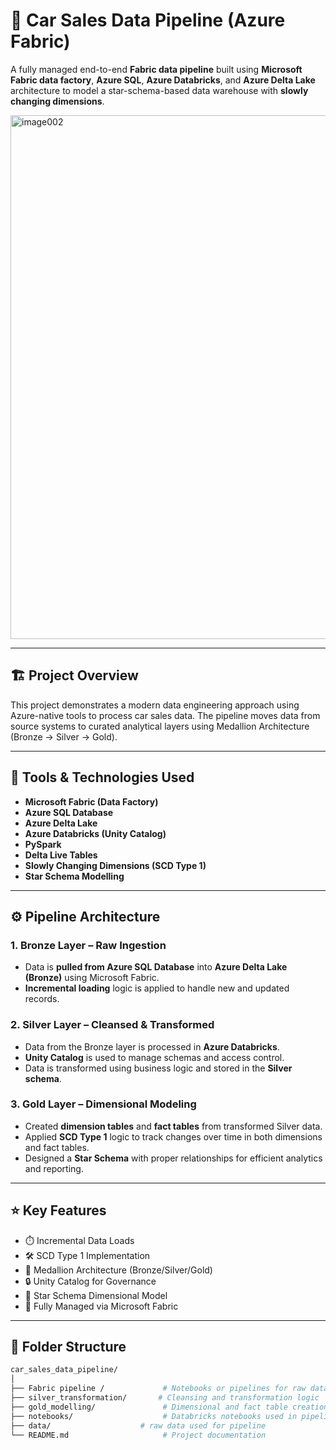 # 🚗 Car Sales Data Pipeline (Azure Fabric)

A fully managed end-to-end **Fabric data pipeline** built using **Microsoft Fabric data factory**, **Azure SQL**, **Azure Databricks**, and **Azure Delta Lake** architecture to model a star-schema-based data warehouse with **slowly changing dimensions**.


<img width="838" alt="image002" src="https://github.com/user-attachments/assets/139007d0-6d18-4f4b-9d38-8214a8e975d4" />


---

## 🏗️ Project Overview

This project demonstrates a modern data engineering approach using Azure-native tools to process car sales data. The pipeline moves data from source systems to curated analytical layers using Medallion Architecture (Bronze → Silver → Gold).

---

## 🔧 Tools & Technologies Used

- **Microsoft Fabric (Data Factory)**
- **Azure SQL Database**
- **Azure Delta Lake**
- **Azure Databricks (Unity Catalog)**
- **PySpark**
- **Delta Live Tables**
- **Slowly Changing Dimensions (SCD Type 1)**
- **Star Schema Modelling**

---

## ⚙️ Pipeline Architecture

### 1. **Bronze Layer – Raw Ingestion**
- Data is **pulled from Azure SQL Database** into **Azure Delta Lake (Bronze)** using Microsoft Fabric.
- **Incremental loading** logic is applied to handle new and updated records.

### 2. **Silver Layer – Cleansed & Transformed**
- Data from the Bronze layer is processed in **Azure Databricks**.
- **Unity Catalog** is used to manage schemas and access control.
- Data is transformed using business logic and stored in the **Silver schema**.

### 3. **Gold Layer – Dimensional Modeling**
- Created **dimension tables** and **fact tables** from transformed Silver data.
- Applied **SCD Type 1** logic to track changes over time in both dimensions and fact tables.
- Designed a **Star Schema** with proper relationships for efficient analytics and reporting.

---

## ⭐ Key Features

- ⏱️ Incremental Data Loads
- 🛠️ SCD Type 1 Implementation
- 🧱 Medallion Architecture (Bronze/Silver/Gold)
- 🔒 Unity Catalog for Governance
- 💫 Star Schema Dimensional Model
- 🧩 Fully Managed via Microsoft Fabric

---

## 📂 Folder Structure

```bash
car_sales_data_pipeline/
│
├── Fabric pipeline /             # Notebooks or pipelines for raw data load
├── silver_transformation/       # Cleansing and transformation logic
├── gold_modelling/               # Dimensional and fact table creation
├── notebooks/                    # Databricks notebooks used in pipeline
├── data/                    # raw data used for pipeline
└── README.md                     # Project documentation
